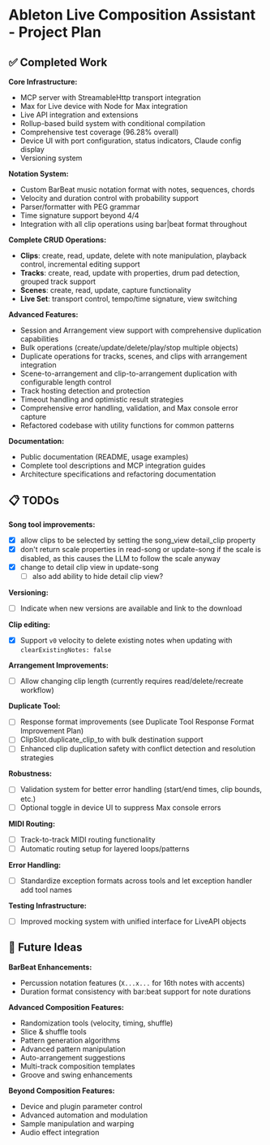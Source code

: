 # Ableton Live Composition Assistant - Project Plan

## ✅ Completed Work

**Core Infrastructure:**

- MCP server with StreamableHttp transport integration
- Max for Live device with Node for Max integration
- Live API integration and extensions
- Rollup-based build system with conditional compilation
- Comprehensive test coverage (96.28% overall)
- Device UI with port configuration, status indicators, Claude config display
- Versioning system

**Notation System:**

- Custom BarBeat music notation format with notes, sequences, chords
- Velocity and duration control with probability support
- Parser/formatter with PEG grammar
- Time signature support beyond 4/4
- Integration with all clip operations using bar|beat format throughout

**Complete CRUD Operations:**

- **Clips**: create, read, update, delete with note manipulation, playback
  control, incremental editing support
- **Tracks**: create, read, update with properties, drum pad detection, grouped
  track support
- **Scenes**: create, read, update, capture functionality
- **Live Set**: transport control, tempo/time signature, view switching

**Advanced Features:**

- Session and Arrangement view support with comprehensive duplication
  capabilities
- Bulk operations (create/update/delete/play/stop multiple objects)
- Duplicate operations for tracks, scenes, and clips with arrangement
  integration
- Scene-to-arrangement and clip-to-arrangement duplication with configurable
  length control
- Track hosting detection and protection
- Timeout handling and optimistic result strategies
- Comprehensive error handling, validation, and Max console error capture
- Refactored codebase with utility functions for common patterns

**Documentation:**

- Public documentation (README, usage examples)
- Complete tool descriptions and MCP integration guides
- Architecture specifications and refactoring documentation

## 📋 TODOs

**Song tool improvements:**

- [x] allow clips to be selected by setting the song_view detail_clip property
- [x] don't return scale properties in read-song or update-song if the scale is
      disabled, as this causes the LLM to follow the scale anyway
- [x] change to detail clip view in update-song
  - [ ] also add ability to hide detail clip view?

**Versioning:**

- [ ] Indicate when new versions are available and link to the download

**Clip editing:**

- [x] Support `v0` velocity to delete existing notes when updating with
      `clearExistingNotes: false`

**Arrangement Improvements:**

- [ ] Allow changing clip length (currently requires read/delete/recreate
      workflow)

**Duplicate Tool:**

- [ ] Response format improvements (see Duplicate Tool Response Format
      Improvement Plan)
- [ ] ClipSlot.duplicate_clip_to with bulk destination support
- [ ] Enhanced clip duplication safety with conflict detection and resolution
      strategies

**Robustness:**

- [ ] Validation system for better error handling (start/end times, clip bounds,
      etc.)
- [ ] Optional toggle in device UI to suppress Max console errors

**MIDI Routing:**

- [ ] Track-to-track MIDI routing functionality
- [ ] Automatic routing setup for layered loops/patterns

**Error Handling:**

- [ ] Standardize exception formats across tools and let exception handler add
      tool names

**Testing Infrastructure:**

- [ ] Improved mocking system with unified interface for LiveAPI objects

## 🚀 Future Ideas

**BarBeat Enhancements:**

- Percussion notation features (`X...x...` for 16th notes with accents)
- Duration format consistency with bar:beat support for note durations

**Advanced Composition Features:**

- Randomization tools (velocity, timing, shuffle)
- Slice & shuffle tools
- Pattern generation algorithms
- Advanced pattern manipulation
- Auto-arrangement suggestions
- Multi-track composition templates
- Groove and swing enhancements

**Beyond Composition Features:**

- Device and plugin parameter control
- Advanced automation and modulation
- Sample manipulation and warping
- Audio effect integration
